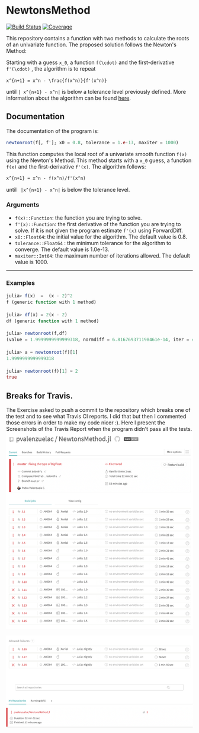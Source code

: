 # NewtonsMethod

[![Build Status](https://travis-ci.com/pvalenzuelac/NewtonsMethod.jl.svg?branch=master)](https://travis-ci.com/pvalenzuelac/NewtonsMethod.jl)
[![Coverage](https://codecov.io/gh/pvalenzuelac/NewtonsMethod.jl/branch/master/graph/badge.svg)](https://codecov.io/gh/pvalenzuelac/NewtonsMethod.jl)

This repository contains a function with two methods to calculate the roots of an univariate function. The proposed solution follows the Newton's Method: 

Starting with a guess `x_0`, a function `f(\cdot)` and the first-derivative  `f'(\cdot)` , the algorithm is to repeat

`` x^{n+1} = x^n - \frac{f(x^n)}{f'(x^n)} ``

until  `| x^{n+1} - x^n|`  is below a tolerance level previously defined. More information about the algorithm can be found [here](https://en.wikipedia.org/wiki/Newton's_method).


## Documentation
The documentation of the program is:

```julia
newtonroot(f[, f']; x0 = 0.8, tolerance = 1.e-13, maxiter = 1000)
```

This function computes the local root of a univariate smooth function `f(x)` using the Newton's Method. This method starts with a  `x_0` guess, a function `f(x)` and the first-derivative  `f'(x)`. The algorithm follows: 

```latex 
x^{n+1} = x^n - f(x^n)/f'(x^n) 
```

until `` |x^{n+1} - x^n|`` is below the tolerance level.
 
### Arguments
- `f(x)::Function`: the function you are trying to solve.
- `f'(x)::Function`: the first derivative of the function you are trying to solve. If it is not given the program estimate `f'(x)` using ForwardDiff.
- `x0::Float64`: the initial value for the algorithm. The default value is 0.8.
- `tolerance::Float64` : the minimum tolerance for the algorithm to converge. The default value is 1.0e-13.
- `maxiter::Int64`: the maximum number of iterations allowed. The default value is 1000.
---
### Examples
```julia
julia> f(x)  =  (x - 2)^2
f (generic function with 1 method)

julia> df(x) = 2(x - 2)
df (generic function with 1 method)

julia> newtonroot(f,df)
(value = 1.9999999999999318, normdiff = 6.816769371198461e-14, iter = 45)

julia> a = newtonroot(f)[1]
1.9999999999999318

julia> newtonroot(f)[1] ≈ 2
true
```

## Breaks for Travis.

The Exercise asked to push a commit to the repository which breaks one of the test and to see what Travis CI reports. I did that but then I commented those errors in order to make my code nicer :). Here I present the Screenshots of the Travis Report when the program didn't pass all the tests.
![image](/screenshots/ss1.png)

![image](/screenshots/ss2.png)

